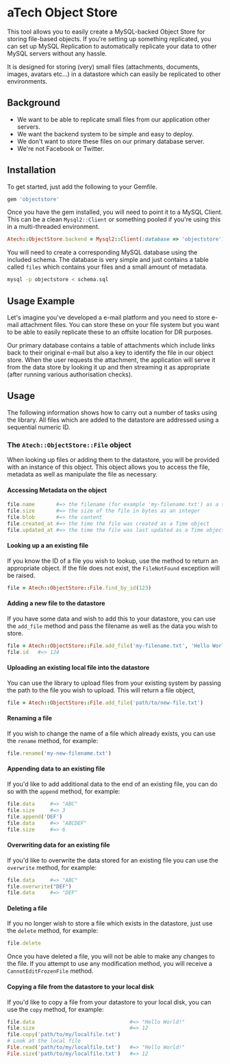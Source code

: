 # aTech Object Store

This tool allows you to easily create a MySQL-backed Object Store for storing file-based objects.
If you're setting up something replicated, you can set up MySQL Replication to automatically
replicate your data to other MySQL servers without any hassle.

It is designed for storing (very) small files (attachments, documents, images, avatars etc...) 
in a datastore which can easily be replicated to other environments.

## Background

* We want to be able to replicate small files from our application other servers.
* We want the backend system to be simple and easy to deploy.
* We don't want to store these files on our primary database server.
* We're not Facebook or Twitter.

## Installation

To get started, just add the following to your Gemfile.

```ruby
gem 'objectstore'
```

Once you have the gem installed, you will need to point it to a MySQL Client. This can be a clean
`Mysql2::Client` or something pooled if you're using this in a multi-threaded environment.

```ruby
Atech::ObjectStore.backend = Mysql2::Client(:database => 'objectstore')
```

You will need to create a corresponding MySQL database using the included schema. The database is very
simple and just contains a table called `files` which contains your files and a small amount of
metadata.

```bash
mysql -p objectstore < schema.sql
```

## Usage Example

Let's imagine you've developed a e-mail platform and you need to store e-mail attachment files. You can
store these on your file system but you want to be able to easily replicate these to an offsite location
for DR purposes. 

Our primary database contains a table of attachments which include links back to their original e-mail but
also a key to identify the file in our object store. When the user requests the attachment, the application
will serve it from the data store by looking it up and then streaming it as appropriate (after running
various authorisation checks).

## Usage

The following information shows how to carry out a number of tasks using the library. All files which are added
to the datastore are addressed using a sequential numeric ID.

### The `Atech::ObjectStore::File` object

When looking up files or adding them to the datastore, you will be provided with an instance of this object.
This object allows you to access the file, metadata as well as manipulate the file as necessary.

#### Accessing Metadata on the object

```ruby
file.name       #=> the filename (for example 'my-filename.txt') as a string
file.size       #=> the size of the file in bytes as an integer
file.blob       #=> the content
file.created_at #=> the time the file was created as a Time object
file.updated_at #=> the time the file was last updated as a Time object
```
#### Looking up a an existing file

If you know the ID of a file you wish to lookup, use the method to return an appropriate object. If the file
does not exist, the `FileNotFound` exception will be raised.

```ruby
file = Atech::ObjectStore::File.find_by_id(123)
```

#### Adding a new file to the datastore

If you have some data and wish to add this to your datastore, you can use the `add_file` method and pass the
filename as well as the data you wish to store.

```ruby
file = Atech::ObjectStore::File.add_file('my-filename.txt', 'Hello World')
file.id   #=> 124
```

#### Uploading an existing local file into the datastore

You can use the library to upload files from your existing system by passing the path to the file you
wish to upload. This will return a file object,

```ruby
file = Atech::ObjectStore::File.add_file('path/to/new-file.txt')
```

#### Renaming a file

If you wish to change the name of a file which already exists, you can use the `rename` method, for example:

```ruby
file.rename('my-new-filename.txt')
```

#### Appending data to an existing file

If you'd like to add additional data to the end of an existing file, you can do so with the `append` method,
for example:

```ruby
file.data     #=> "ABC"
file.size     #=> 3
file.append('DEF')
file.data     #=> "ABCDEF"
file.size     #=> 6
```

#### Overwriting data for an existing file

If you'd like to overwrite the data stored for an existing file you can use the `overwrite` method, for example:

```ruby
file.data     #=> "ABC"
file.overwrite("DEF")
file.data     #=> "DEF"
```

#### Deleting a file

If you no longer wish to store a file which exists in the datastore, just use the `delete` method, for example:

```ruby
file.delete
```

Once you have deleted a file, you will not be able to make any changes to the file. If you attempt to use any
modification method, you will receive a `CannotEditFrozenFile` method.

#### Copying a file from the datastore to your local disk

If you'd like to copy a file from your datastore to your local disk, you can use the `copy` method, for example:

```ruby
file.data                               #=> "Hello World!"
file.size                               #=> 12
file.copy('path/to/my/localfile.txt')
# Look at the local file
File.read('path/to/my/localfile.txt')   #=> "Hello World!"
File.size('path/to/my/localfile.txt')   #=> 12
```
